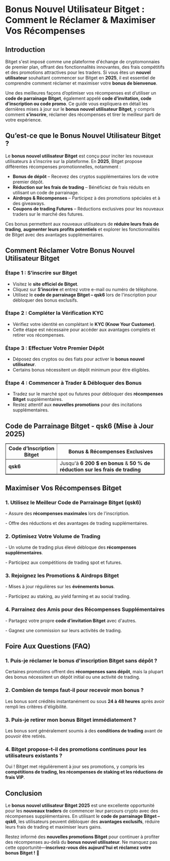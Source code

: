 <h1>Bonus Nouvel Utilisateur Bitget : Comment le Réclamer & Maximiser Vos Récompenses</h1>

<h2>Introduction</h2>
<p>Bitget s'est imposé comme une plateforme d'échange de cryptomonnaies de premier plan, offrant des fonctionnalités innovantes, des frais compétitifs et des promotions attractives pour les traders. Si vous êtes un <strong>nouvel utilisateur</strong> souhaitant commencer sur Bitget en <strong>2025</strong>, il est essentiel de comprendre comment réclamer et maximiser votre <strong>bonus de bienvenue</strong>.</p>
<p>Une des meilleures façons d’optimiser vos récompenses est d’utiliser un <strong>code de parrainage Bitget</strong>, également appelé <strong>code d’invitation, code d’inscription ou code promo</strong>. Ce guide vous expliquera en détail les dernières mises à jour sur le <strong>bonus nouvel utilisateur Bitget</strong>, y compris comment <strong>s’inscrire</strong>, réclamer des récompenses et tirer le meilleur parti de votre expérience.</p>

<h2>Qu’est-ce que le Bonus Nouvel Utilisateur Bitget ?</h2>
<p>Le <strong>bonus nouvel utilisateur Bitget</strong> est conçu pour inciter les nouveaux utilisateurs à s’inscrire sur la plateforme. En <strong>2025</strong>, Bitget propose différentes récompenses promotionnelles, notamment :</p>
<ul>
    <li><strong>Bonus de dépôt</strong> – Recevez des cryptos supplémentaires lors de votre premier dépôt.</li>
    <li><strong>Réduction sur les frais de trading</strong> – Bénéficiez de frais réduits en utilisant un code de parrainage.</li>
    <li><strong>Airdrops & Récompenses</strong> – Participez à des promotions spéciales et à des giveaways.</li>
    <li><strong>Coupons de trading Futures</strong> – Réductions exclusives pour les nouveaux traders sur le marché des futures.</li>
</ul>
<p>Ces bonus permettent aux nouveaux utilisateurs de <strong>réduire leurs frais de trading</strong>, <strong>augmenter leurs profits potentiels</strong> et explorer les fonctionnalités de Bitget avec des avantages supplémentaires.</p>

<h2>Comment Réclamer Votre Bonus Nouvel Utilisateur Bitget</h2>
<h3>Étape 1 : S’inscrire sur Bitget</h3>
<ul>
    <li>Visitez le <strong>site officiel de Bitget</strong>.</li>
    <li>Cliquez sur <strong>S’inscrire</strong> et entrez votre e-mail ou numéro de téléphone.</li>
    <li>Utilisez le <strong>code de parrainage Bitget – qsk6</strong> lors de l'inscription pour débloquer des bonus exclusifs.</li>
</ul>

<h3>Étape 2 : Compléter la Vérification KYC</h3>
<ul>
    <li>Vérifiez votre identité en complétant le <strong>KYC (Know Your Customer)</strong>.</li>
    <li>Cette étape est nécessaire pour accéder aux avantages complets et retirer vos récompenses.</li>
</ul>

<h3>Étape 3 : Effectuer Votre Premier Dépôt</h3>
<ul>
    <li>Déposez des cryptos ou des fiats pour activer le <strong>bonus nouvel utilisateur</strong>.</li>
    <li>Certains bonus nécessitent un dépôt minimum pour être éligibles.</li>
</ul>

<h3>Étape 4 : Commencer à Trader & Débloquer des Bonus</h3>
<ul>
    <li>Tradez sur le marché spot ou futures pour débloquer des <strong>récompenses Bitget</strong> supplémentaires.</li>
    <li>Restez attentif aux <strong>nouvelles promotions</strong> pour des incitations supplémentaires.</li>
</ul>

<h2>Code de Parrainage Bitget - qsk6 (Mise à Jour 2025)</h2>
<table border="1">
    <tr>
        <th>Code d’Inscription Bitget</th>
        <th>Bonus & Récompenses Exclusives</th>
    </tr>
    <tr>
        <td><strong>qsk6</strong></td>
        <td>Jusqu'à <strong>6 200 $ en bonus</strong> & <strong>50 % de réduction sur les frais de trading</strong></td>
    </tr>
</table>

<h2>Maximiser Vos Récompenses Bitget</h2>
<h3>1. Utilisez le Meilleur Code de Parrainage Bitget (qsk6)</h3>
<p>- Assure des <strong>récompenses maximales</strong> lors de l'inscription.</p>
<p>- Offre des réductions et des avantages de trading supplémentaires.</p>

<h3>2. Optimisez Votre Volume de Trading</h3>
<p>- Un volume de trading plus élevé débloque des <strong>récompenses supplémentaires</strong>.</p>
<p>- Participez aux compétitions de trading spot et futures.</p>

<h3>3. Rejoignez les Promotions & Airdrops Bitget</h3>
<p>- Mises à jour régulières sur les <strong>événements bonus</strong>.</p>
<p>- Participez au staking, au yield farming et au social trading.</p>

<h3>4. Parrainez des Amis pour des Récompenses Supplémentaires</h3>
<p>- Partagez votre propre <strong>code d’invitation Bitget</strong> avec d'autres.</p>
<p>- Gagnez une commission sur leurs activités de trading.</p>

<h2>Foire Aux Questions (FAQ)</h2>
<h3>1. Puis-je réclamer le bonus d'inscription Bitget sans dépôt ?</h3>
<p>Certaines promotions offrent des <strong>récompenses sans dépôt</strong>, mais la plupart des bonus nécessitent un dépôt initial ou une activité de trading.</p>

<h3>2. Combien de temps faut-il pour recevoir mon bonus ?</h3>
<p>Les bonus sont crédités instantanément ou sous <strong>24 à 48 heures</strong> après avoir rempli les critères d'éligibilité.</p>

<h3>3. Puis-je retirer mon bonus Bitget immédiatement ?</h3>
<p>Les bonus sont généralement soumis à des <strong>conditions de trading</strong> avant de pouvoir être retirés.</p>

<h3>4. Bitget propose-t-il des promotions continues pour les utilisateurs existants ?</h3>
<p>Oui ! Bitget met régulièrement à jour ses promotions, y compris les <strong>compétitions de trading, les récompenses de staking et les réductions de frais VIP</strong>.</p>

<h2>Conclusion</h2>
<p>Le <strong>bonus nouvel utilisateur Bitget 2025</strong> est une excellente opportunité pour les <strong>nouveaux traders</strong> de commencer leur parcours crypto avec des récompenses supplémentaires. En utilisant le <strong>code de parrainage Bitget – qsk6</strong>, les utilisateurs peuvent débloquer des <strong>avantages exclusifs</strong>, réduire leurs frais de trading et maximiser leurs gains.</p>
<p>Restez informé des <strong>nouvelles promotions Bitget</strong> pour continuer à profiter des récompenses au-delà du <strong>bonus nouvel utilisateur</strong>. Ne manquez pas cette opportunité—<strong>inscrivez-vous dès aujourd’hui et réclamez votre bonus Bitget !</strong> 🚀</p>
